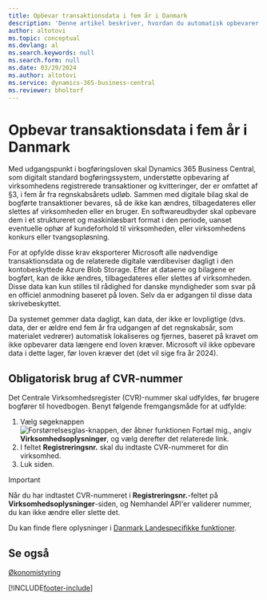 ```yaml
---
title: Opbevar transaktionsdata i fem år i Danmark
description: 'Denne artikel beskriver, hvordan du automatisk opbevarer data baseret på den danske bogføringslov.'
author: altotovi
ms.topic: conceptual
ms.devlang: al
ms.search.keywords: null
ms.search.form: null
ms.date: 03/29/2024
ms.author: altotovi
ms.service: dynamics-365-business-central
ms.reviewer: bholtorf
---
```


# <a name="keep-transactional-data-for-five-years-in-denmark"></a>Opbevar transaktionsdata i fem år i Danmark

Med udgangspunkt i bogføringsloven skal Dynamics 365 Business Central, som digitalt standard bogføringssystem, understøtte opbevaring af virksomhedens registrerede transaktioner og kvitteringer, der er omfattet af §3, i fem år fra regnskabsårets udløb. Sammen med digitale bilag skal de bogførte transaktioner bevares, så de ikke kan ændres, tilbagedateres eller slettes af virksomheden eller en bruger. En softwareudbyder skal opbevare dem i et struktureret og maskinlæsbart format i den periode, uanset eventuelle ophør af kundeforhold til virksomheden, eller virksomhedens konkurs eller tvangsopløsning.

For at opfylde disse krav eksporterer Microsoft alle nødvendige transaktionsdata og de relaterede digitale værdibeviser dagligt i den kontobeskyttede Azure Blob Storage. Efter at dataene og bilagene er bogført, kan de ikke ændres, tilbagedateres eller slettes af virksomheden. Disse data kan kun stilles til rådighed for danske myndigheder som svar på en officiel anmodning baseret på loven. Selv da er adgangen til disse data skrivebeskyttet.

Da systemet gemmer data dagligt, kan data, der ikke er lovpligtige (dvs. data, der er ældre end fem år fra udgangen af ​​det regnskabsår, som materialet vedrører) automatisk lokaliseres og fjernes, baseret på kravet om ikke opbevarer data længere end loven kræver. Microsoft vil ikke opbevare data i dette lager, før loven kræver det (det vil sige fra år 2024).

## <a name="mandatory-use-of-the-cvr-number"></a>Obligatorisk brug af CVR-nummer

Det Centrale Virksomhedsregister (CVR)-nummer skal udfyldes, før brugere bogfører til hovedbogen. Benyt følgende fremgangsmåde for at udfylde:

1. Vælg søgeknappen ![Forstørrelsesglas-knappen, der åbner funktionen Fortæl mig.](../../media/ui-search/search_small.png "Fortæl mig, hvad du vil foretage dig"), angiv **Virksomhedsoplysninger**, og vælg derefter det relaterede link.
2. I feltet **Registreringsnr.** skal du indtaste CVR-nummeret for din virksomhed.
3. Luk siden.

> [!IMPORTANT]
> Når du har indtastet CVR-nummeret i **Registreringsnr.**-feltet på **Virksomhedsoplysninger**-siden, og Nemhandel API'er validerer nummer, du kan ikke ændre eller slette det.   

Du kan finde flere oplysninger i [Danmark Landespecifikke funktioner](denmark-local-functionality.md).

## <a name="see-also"></a>Se også

[Økonomistyring](../../finance.md)

[!INCLUDE[footer-include](../../includes/footer-banner.md)]
